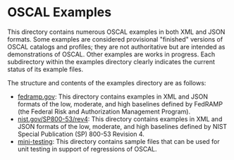 # OSCAL Examples

This directory contains numerous OSCAL examples in both XML and JSON formats. Some examples are considered provisional "finished" versions of OSCAL catalogs and profiles; they are not authoritative but are intended as demonstrations of OSCAL. Other examples are works in progress. Each subdirectory within the examples directory clearly indicates the current status of its example files.

The structure and contents of the examples directory are as follows:

 * [fedramp.gov](fedramp.gov): This directory contains examples in XML and JSON formats of the low, moderate, and high baselines defined by FedRAMP (the Federal Risk and Authorization Management Program).
 * [nist.gov/SP800-53/rev4](nist.gov/SP800-53/rev4): This directory contains examples in XML and JSON formats of the low, moderate, and high baselines defined by NIST Special Publication (SP) 800-53 Revision 4.
 * [mini-testing](mini-testing): This directory contains sample files that can be used for unit testing in support of regressions of OSCAL.
 
